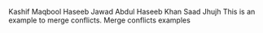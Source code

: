 Kashif Maqbool
Haseeb Jawad
Abdul Haseeb Khan
Saad Jhujh
This is an example to merge conflicts.
Merge conflicts examples 
